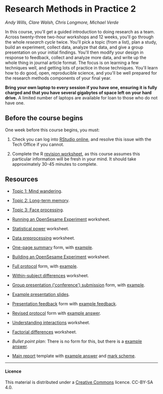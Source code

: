 # Research Methods in Practice 2

_Andy Wills, Clare Walsh, Chris Longmore, Michael Verde_

In this course, you'll get a guided introduction to doing research as a team. Across twenty-three two-hour workshops and 12 weeks, you'll go through the whole _research cycle_ twice. You'll pick a topic (from a list), plan a study, build an experiment, collect data, analyze that data, and give a group presentation on your initial findings. You'll then modify your design in response to feedback, collect and analyze more data, and write up the whole thing in journal article format. The focus is on learning a few techniques well, and getting lots of practice in those techniques. You'll learn how to do good, open, reproducible science, and you'll be well prepared for the research methods components of your final year. 

**Bring your own laptop to every session if you have one, ensuring it is fully charged and that you have several gigabytes of space left on your hard drive.** A limited number of laptops are available for loan to those who do not have one.

## Before the course begins

One week before this course begins, you must:

1. Check you can log into [RStudio online](https://rstudio.plymouth.ac.uk), and resolve this issue with the Tech Office if you cannot.

2. Complete the R [revision worksheet](https://ajwills72.github.io/rminr/revision.html), as this course assumes this particular information will be fresh in your mind. It should take approximately 30-45 minutes to complete.

## Resources 

- [Topic 1: Mind wandering](topic1.html).

- [Topic 2: Long-term memory](topic2.html).

- [Topic 3: Face processing](topic3.html).

- [Running an OpenSesame Experiment](openses_task1.html) worksheet.

- [Statistical power](https://ajwills72.github.io/rminr/power.html) worksheet.

- [Data preprocessing](https://ajwills72.github.io/rminr/preproc.html) worksheet. 

- [One-page summary](eg-student/onepagesummary.odt) form, with [example](eg-student/onepagesummary-example.pdf).

- [Building an OpenSesame Experiment](openses_task2.html) worksheet.

- [Full protocol](eg-student/protocol.odt) form, with [example](eg-student/protocol-example.pdf).

- [Within-subject differences](https://ajwills72.github.io/rminr/anova1.html) worksheet. 

- [Group presentation ('conference') submission](eg-student/conference-abstract.odt) form, with [example](eg-student/conference-abstract-eg.pdf).

- [Example presentation slides](eg-student/presentation-eg.pdf).

- [Presentation feedback](eg-student/pres-feedback.html) form with [example feedback](eg-student/pres-feedback-eg.html).

- [Revised protocol](eg-student/revised-protocol.odt) form with [example answer](eg-student/revised-protocol-example.pdf).

- [Understanding interactions](https://ajwills72.github.io/rminr/anova2.html) worksheet. 

- [Factorial differences](https://ajwills72.github.io/rminr/anova3.html) worksheet. 

- _Bullet point plan_: There is no form for this, but there is a [example answer](eg-student/eg-bullet.html).

- [Main report](eg-student/report-proforma.odt) template with [example answer](eg-student/report-eg.pdf) and [mark scheme](eg-student/report-mark-scheme.html).

___

#### Licence

This material is distributed under a [Creative Commons](https://creativecommons.org/) licence. CC-BY-SA 4.0. 
